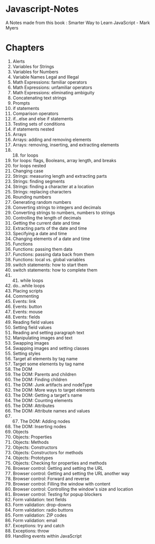 # Javascript-Notes
A Notes made from this book : Smarter Way to Learn JavaScript - Mark Myers

# Chapters

1. Alerts
2. Variables for Strings
3. Variables for Numbers
4. Variable Names Legal and Illegal
5. Math Expressions: familiar operators
6. Math Expressions: unfamiliar operators
7. Math Expressions: eliminating ambiguity
8. Concatenating text strings
9. Prompts
10. if statements
11. Comparison operators
12. if...else and else if statements
13. Testing sets of conditions
14. if statements nested
15. Arrays
16. Arrays: adding and removing elements
17. Arrays: removing, inserting, and extracting elements
18. 18. for loops
19. for loops: flags, Booleans, array length, and breaks
20. for loops nested
21. Changing case
22. Strings: measuring length and extracting parts
23. Strings: finding segments
24. Strings: finding a character at a location
25. Strings: replacing characters
26. Rounding numbers
27. Generating random numbers
28. Converting strings to integers and decimals
29. Converting strings to numbers, numbers to strings
30. Controlling the length of decimals
31. Getting the current date and time
32. Extracting parts of the date and time
33. Specifying a date and time
34. Changing elements of a date and time
35. Functions
36. Functions: passing them data
37. Functions: passing data back from them
38. Functions: local vs. global variables
39. switch statements: how to start them
40. switch statements: how to complete them
41. 41. while loops
42. do...while loops
43. Placing scripts
44. Commenting
45. Events: link
46. Events: button
47. Events: mouse
48. Events: fields
49. Reading field values
50. Setting field values
51. Reading and setting paragraph text
52. Manipulating images and text
53. Swapping images
54. Swapping images and setting classes
55. Setting styles
56. Target all elements by tag name
57. Target some elements by tag name
58. The DOM
59. The DOM: Parents and children
60. The DOM: Finding children
61. The DOM: Junk artifacts and nodeType
62. The DOM: More ways to target elements
63. The DOM: Getting a target's name
64. The DOM: Counting elements
65. The DOM: Attributes
66. The DOM: Attribute names and values
67. 67. The DOM: Adding nodes
68. The DOM: Inserting nodes
69. Objects
70. Objects: Properties
71. Objects: Methods
72. Objects: Constructors
73. Objects: Constructors for methods
74. Objects: Prototypes
75. Objects: Checking for properties and methods
76. Browser control: Getting and setting the URL
77. Browser control: Getting and setting the URL another way
78. Browser control: Forward and reverse
79. Browser control: Filling the window with content
80. Browser control: Controlling the window's size and location
81. Browser control: Testing for popup blockers
82. Form validation: text fields
83. Form validation: drop-downs
84. Form validation: radio buttons
85. Form validation: ZIP codes
86. Form validation: email
87. Exceptions: try and catch
88. Exceptions: throw
89. Handling events within JavaScript
